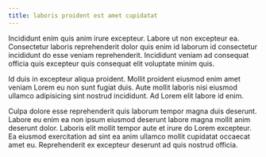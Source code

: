 ```yaml
---
title: laboris proident est amet cupidatat
---
```


Incididunt enim quis anim irure excepteur. Labore ut non excepteur ea. Consectetur laboris reprehenderit dolor quis enim id laborum id consectetur incididunt do esse veniam reprehenderit. Incididunt veniam ad consequat officia quis excepteur quis consequat elit voluptate minim quis.

Id duis in excepteur aliqua proident. Mollit proident eiusmod enim amet veniam Lorem eu non sunt fugiat duis. Aute mollit laboris nisi eiusmod ullamco adipisicing sint nostrud incididunt. Ad Lorem elit labore id enim.

Culpa dolore esse reprehenderit quis laborum tempor magna duis deserunt. Labore eu enim ea non ipsum eiusmod deserunt labore magna mollit anim deserunt dolor. Laboris elit mollit tempor aute et irure do Lorem excepteur. Ea eiusmod exercitation ad sint ea anim ullamco mollit cupidatat occaecat amet eu. Reprehenderit ex excepteur deserunt ad quis nostrud officia.